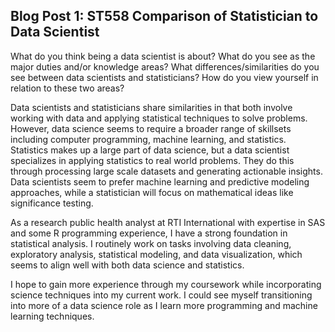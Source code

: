 ## Blog Post 1: ST558 Comparison of Statistician to Data Scientist

What do you think being a data scientist is about?  What do you see as the major duties and/or knowledge areas?  What differences/similarities do you see between data scientists and statisticians?  How do you view yourself in relation to these two areas?

Data scientists and statisticians share similarities in that both involve working with data and applying statistical techniques to solve problems. However, data science seems to require a broader range of skillsets including computer programming, machine learning, and statistics. Statistics makes up a large part of data science, but a data scientist specializes in applying statistics to real world problems. They do this through processing large scale datasets and generating actionable insights. Data scientists seem to prefer machine learning and predictive modeling approaches, while a statistician will focus on mathematical ideas like significance testing. 

As a research public health analyst at RTI International with expertise in SAS and some R programming experience, I have a strong foundation in statistical analysis.  I routinely work on tasks involving data cleaning, exploratory analysis, statistical modeling, and data visualization, which seems to align well with both data science and statistics. 

I hope to gain more experience through my coursework while incorporating science techniques into my current work. I could see myself transitioning into more of a data science role as I learn more programming and machine learning techniques.
